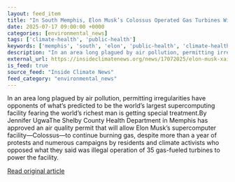 ```yaml
---
layout: feed_item
title: "In South Memphis, Elon Musk’s Colossus Operated Gas Turbines Without Appropriate Permits, Residents and Activists Claim"
date: 2025-07-17 09:00:00 +0000
categories: [environmental_news]
tags: ['climate-health', 'public-health']
keywords: ['memphis', 'south', 'elon', 'public-health', 'climate-health']
description: "In an area long plagued by air pollution, permitting irregularities have opponents of what’s predicted to be the world’s largest supercomputing facility fear..."
external_url: https://insideclimatenews.org/news/17072025/elon-musk-xai-data-center-gas-turbines-memphis/
is_feed: true
source_feed: "Inside Climate News"
feed_category: "environmental_news"
---
```


In an area long plagued by air pollution, permitting irregularities have opponents of what’s predicted to be the world’s largest supercomputing facility fearing the world’s richest man is getting special treatment.By Jennifer UgwaThe Shelby County Health Department in Memphis has approved an air quality permit that will allow Elon Musk&#8217;s supercomputer facility—Colossus—to continue burning gas, despite more than a year of protests and numerous campaigns by residents and climate activists who opposed what they said was illegal operation of 35 gas-fueled turbines to power the facility.&nbsp;

[Read original article](https://insideclimatenews.org/news/17072025/elon-musk-xai-data-center-gas-turbines-memphis/)
